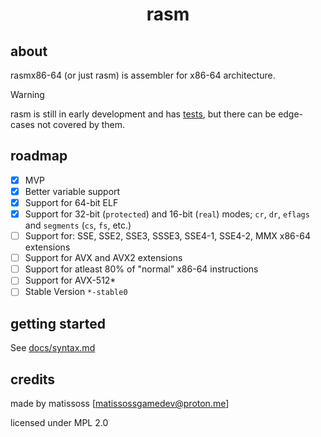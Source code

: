 <div align=center>
    <h1>rasm</h1>
</div>

## about

rasmx86-64 (or just rasm) is assembler for x86-64 architecture.

> [!WARNING]
> rasm is still in early development and has [tests](tests), but there can be edge-cases not covered by them.

## roadmap

- [x] MVP
- [x] Better variable support
- [x] Support for 64-bit ELF
- [x] Support for 32-bit (`protected`) and 16-bit (`real`) modes; `cr`, `dr`, `eflags` and `segments` (`cs`, `fs`, etc.)
- [ ] Support for: SSE, SSE2, SSE3, SSSE3, SSE4-1, SSE4-2, MMX x86-64 extensions
- [ ] Support for AVX and AVX2 extensions
- [ ] Support for atleast 80% of "normal" x86-64 instructions
- [ ] Support for AVX-512*
- [ ] Stable Version `*-stable0`

## getting started

See [docs/syntax.md](docs/syntax.md)

## credits

made by matissoss [matissossgamedev@proton.me]

licensed under MPL 2.0

